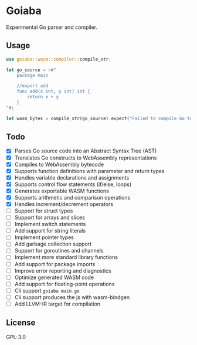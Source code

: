# Goiaba

Experimental Go parser and compiler.

## Usage

```rust
use goiaba::wasm::compiler::compile_str;

let go_source = r#"
    package main

    //export add
    func add(x int, y int) int {
        return x + y
    }
"#;

let wasm_bytes = compile_str(go_source).expect("Failed to compile Go to WASM");
```

## Todo

- [x] Parses Go source code into an Abstract Syntax Tree (AST)
- [x] Translates Go constructs to WebAssembly representations
- [x] Compiles to WebAssembly bytecode
- [x] Supports function definitions with parameter and return types
- [x] Handles variable declarations and assignments
- [x] Supports control flow statements (if/else, loops)
- [x] Generates exportable WASM functions
- [x] Supports arithmetic and comparison operations
- [x] Handles increment/decrement operators
- [ ] Support for struct types
- [ ] Support for arrays and slices
- [ ] Implement switch statements
- [ ] Add support for string literals
- [ ] Implement pointer types
- [ ] Add garbage collection support
- [ ] Support for goroutines and channels
- [ ] Implement more standard library functions
- [ ] Add support for package imports
- [ ] Improve error reporting and diagnostics
- [ ] Optimize generated WASM code
- [ ] Add support for floating-point operations
- [ ] Cli support `goiaba main.go`
- [ ] Cli support produces the js with wasm-bindgen
- [ ] Add LLVM-IR target for compilation

## License

GPL-3.0